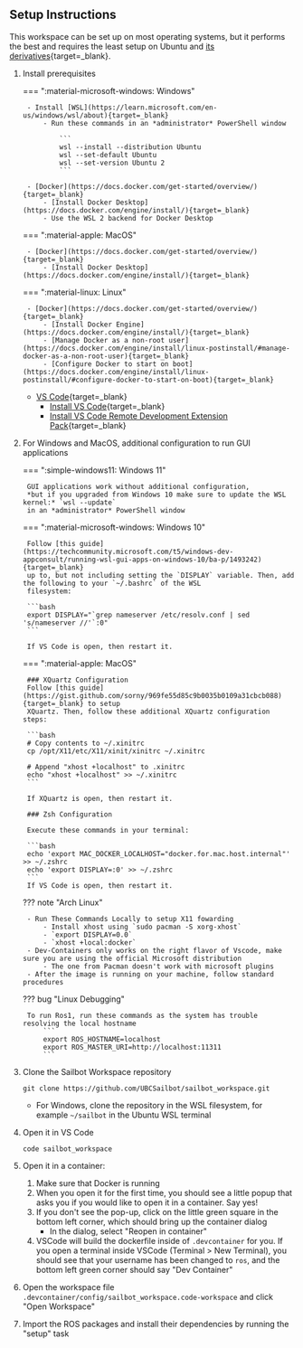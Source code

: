 ## Setup Instructions

This workspace can be set up on most operating systems, but it performs the best and requires the least setup on
Ubuntu and [its derivatives](https://distrowatch.com/search.php?basedon=Ubuntu){target=_blank}.

1. Install prerequisites

    === ":material-microsoft-windows: Windows"

        - Install [WSL](https://learn.microsoft.com/en-us/windows/wsl/about){target=_blank}
            - Run these commands in an *administrator* PowerShell window

                ```
                wsl --install --distribution Ubuntu
                wsl --set-default Ubuntu
                wsl --set-version Ubuntu 2
                ```

        - [Docker](https://docs.docker.com/get-started/overview/){target=_blank}
            - [Install Docker Desktop](https://docs.docker.com/engine/install/){target=_blank}
            - Use the WSL 2 backend for Docker Desktop

    === ":material-apple: MacOS"

        - [Docker](https://docs.docker.com/get-started/overview/){target=_blank}
            - [Install Docker Desktop](https://docs.docker.com/engine/install/){target=_blank}

    === ":material-linux: Linux"

        - [Docker](https://docs.docker.com/get-started/overview/){target=_blank}
            - [Install Docker Engine](https://docs.docker.com/engine/install/){target=_blank}
            - [Manage Docker as a non-root user](https://docs.docker.com/engine/install/linux-postinstall/#manage-docker-as-a-non-root-user){target=_blank}
            - [Configure Docker to start on boot](https://docs.docker.com/engine/install/linux-postinstall/#configure-docker-to-start-on-boot){target=_blank}

    - [VS Code](https://code.visualstudio.com/){target=_blank}
        - [Install VS Code](https://code.visualstudio.com/download){target=_blank}
        - [Install VS Code Remote Development Extension Pack](https://marketplace.visualstudio.com/items?itemName=ms-vscode-remote.vscode-remote-extensionpack){target=_blank}

2. For Windows and MacOS, additional configuration to run GUI applications

    === ":simple-windows11: Windows 11"

        GUI applications work without additional configuration,
        *but if you upgraded from Windows 10 make sure to update the WSL kernel:* `wsl --update`
        in an *administrator* PowerShell window

    === ":material-microsoft-windows: Windows 10"

        Follow [this guide](https://techcommunity.microsoft.com/t5/windows-dev-appconsult/running-wsl-gui-apps-on-windows-10/ba-p/1493242){target=_blank}
        up to, but not including setting the `DISPLAY` variable. Then, add the following to your `~/.bashrc` of the WSL
        filesystem:

        ```bash
        export DISPLAY="`grep nameserver /etc/resolv.conf | sed 's/nameserver //'`:0"
        ```

        If VS Code is open, then restart it.

    === ":material-apple: MacOS"

        ### XQuartz Configuration
        Follow [this guide](https://gist.github.com/sorny/969fe55d85c9b0035b0109a31cbcb088){target=_blank} to setup 
        XQuartz. Then, follow these additional XQuartz configuration steps:

        ```bash
        # Copy contents to ~/.xinitrc
        cp /opt/X11/etc/X11/xinit/xinitrc ~/.xinitrc

        # Append "xhost +localhost" to .xinitrc
        echo "xhost +localhost" >> ~/.xinitrc
        ```

        If XQuartz is open, then restart it.

        ### Zsh Configuration

        Execute these commands in your terminal:

        ```bash
        echo 'export MAC_DOCKER_LOCALHOST="docker.for.mac.host.internal"' >> ~/.zshrc
        echo 'export DISPLAY=:0' >> ~/.zshrc
        ```
        If VS Code is open, then restart it.

    ??? note "Arch Linux"

        - Run These Commands Locally to setup X11 fowarding 
            - Install xhost using `sudo pacman -S xorg-xhost`
            - `export DISPLAY=0.0`
            - `xhost +local:docker`
        - Dev-Containers only works on the right flavor of Vscode, make sure you are using the official Microsoft distribution
            - The one from Pacman doesn't work with microsoft plugins
        - After the image is running on your machine, follow standard procedures

    ??? bug "Linux Debugging"

        To run Ros1, run these commands as the system has trouble resolving the local hostname  
            ```
            export ROS_HOSTNAME=localhost
            export ROS_MASTER_URI=http://localhost:11311
            ```

3. Clone the Sailbot Workspace repository

    ```
    git clone https://github.com/UBCSailbot/sailbot_workspace.git
    ```

    - For Windows, clone the repository in the WSL filesystem, for example `~/sailbot` in the Ubuntu WSL terminal

4. Open it in VS Code

    ```
    code sailbot_workspace
    ```

5. Open it in a container:
    1. Make sure that Docker is running
    2. When you open it for the first time, you should see a little popup that asks you if you would like to open it in
       a container. Say yes!
    3. If you don't see the pop-up, click on the little green square in the bottom left corner, which should bring up
       the container dialog
        - In the dialog, select "Reopen in container"
    4. VSCode will build the dockerfile inside of `.devcontainer` for you. If you open a terminal inside VSCode
       (Terminal > New Terminal), you should see that your username has been changed to `ros`, and the bottom left green
       corner should say "Dev Container"

6. Open the workspace file `.devcontainer/config/sailbot_workspace.code-workspace` and click "Open Workspace"

7. Import the ROS packages and install their dependencies by running the "setup" task

